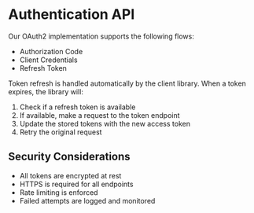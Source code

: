 # Authentication API
Our OAuth2 implementation supports the following flows:
- Authorization Code
- Client Credentials
- Refresh Token

Token refresh is handled automatically by the client library. When a token expires, the library will:
1. Check if a refresh token is available
2. If available, make a request to the token endpoint
3. Update the stored tokens with the new access token
4. Retry the original request

## Security Considerations
- All tokens are encrypted at rest
- HTTPS is required for all endpoints
- Rate limiting is enforced
- Failed attempts are logged and monitored 